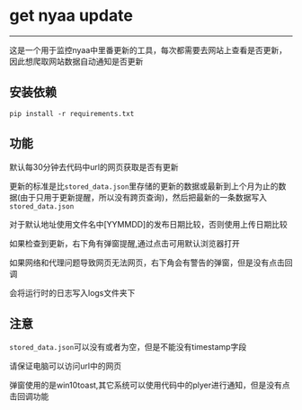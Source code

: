 # get nyaa update
***
这是一个用于监控nyaa中里番更新的工具，每次都需要去网站上查看是否更新，因此想爬取网站数据自动通知是否更新

## 安装依赖
```
pip install -r requirements.txt
```
## 功能
默认每30分钟去代码中url的网页获取是否有更新

更新的标准是比`stored_data.json`里存储的更新的数据或最新到上个月为止的数据(由于只用于更新提醒，所以没有跨页查询)，然后把最新的一条数据写入`stored_data.json`

对于默认地址使用文件名中[YYMMDD]的发布日期比较，否则使用上传日期比较

如果检查到更新，右下角有弹窗提醒,通过点击可用默认浏览器打开


如果网络和代理问题导致网页无法网页，右下角会有警告的弹窗，但是没有点击回调

会将运行时的日志写入logs文件夹下

## 注意
`stored_data.json`可以没有或者为空，但是不能没有timestamp字段

请保证电脑可以访问url中的网页

弹窗使用的是win10toast,其它系统可以使用代码中的plyer进行通知，但是没有点击回调功能
